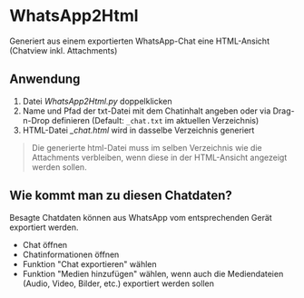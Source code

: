 # WhatsApp2Html
Generiert aus einem exportierten WhatsApp-Chat eine HTML-Ansicht (Chatview inkl. Attachments)

## Anwendung
1. Datei *WhatsApp2Html.py* doppelklicken
2. Name und Pfad der txt-Datei mit dem Chatinhalt angeben oder via Drag-n-Drop definieren (Default: `_chat.txt` im aktuellen Verzeichnis)
3. HTML-Datei *_chat.html* wird in dasselbe Verzeichnis generiert
> Die generierte html-Datei muss im selben Verzeichnis wie die Attachments verbleiben, wenn diese in der HTML-Ansicht angezeigt werden sollen.

## Wie kommt man zu diesen Chatdaten?
Besagte Chatdaten können aus WhatsApp vom entsprechenden Gerät exportiert werden.
- Chat öffnen
- Chatinformationen öffnen
- Funktion "Chat exportieren" wählen
- Funktion "Medien hinzufügen" wählen, wenn auch die Mediendateien (Audio, Video, Bilder, etc.) exportiert werden sollen
